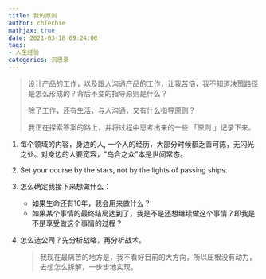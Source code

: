 ```yaml
---
title: 我的原则
author: chiechie
mathjax: true
date: 2021-03-18 09:24:00
tags:
- 人生经验
categories: 沉思录
---
```

> 设计产品的工作，以及跟人沟通产品的工作，让我苦恼，我不知道决策路径是怎么形成的？背后不变的指导原则是什么？
> 
> 除了工作，还有生活，与人沟通，又有什么指导原则？
> 
> 我正在探索答案的路上，并将过程中思考出来的一些 「原则 」记录下来。


1. 每个领域的内容，身边的人, 一个人的经历，大部分时候都乏善可陈，无闪光之处。对身边的人要宽容，"乌合之众"本是世间常态。
2. Set your course by the stars, not by the lights of passing ships. 
3. 怎么确定我接下来想做什么：
   
   - 如果生命还有10年，我会用来做什么？
   - 如果某个事情的最终结局达到了，我是不是还想继续做这个事情？即我是不是享受做这个事情的过程？

4. 怎么选公司？先分析战略，再分析战术。 
   
   > 我现在最痛苦的地方是，我不看好目前的大方向，所以压根没有动力，去想怎么拆解，一步步地实现。